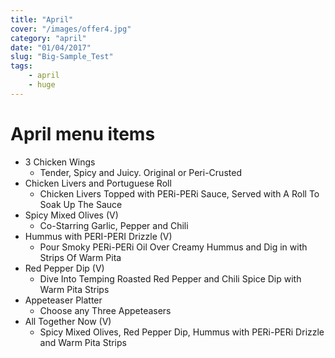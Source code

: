 ```yaml
---
title: "April"
cover: "/images/offer4.jpg"
category: "april"
date: "01/04/2017"
slug: "Big-Sample_Test"
tags:
    - april
    - huge
---
```


# April menu items

* 3 Chicken Wings
  * Tender, Spicy and Juicy. Original or Peri-Crusted
* Chicken Livers and Portuguese Roll
  * Chicken Livers Topped with PERi-PERi Sauce, Served with A Roll To Soak Up The Sauce
* Spicy Mixed Olives (V)
  * Co-Starring Garlic, Pepper and Chili
* Hummus with PERI-PERI Drizzle (V)
  * Pour Smoky PERi-PERi Oil Over Creamy Hummus and Dig in with Strips Of Warm Pita
* Red Pepper Dip (V)
  * Dive Into Temping Roasted Red Pepper and Chili Spice Dip with Warm Pita Strips
* Appeteaser Platter
  * Choose any Three Appeteasers
* All Together Now (V)
  * Spicy Mixed Olives, Red Pepper Dip, Hummus with PERi-PERi Drizzle and Warm Pita Strips
